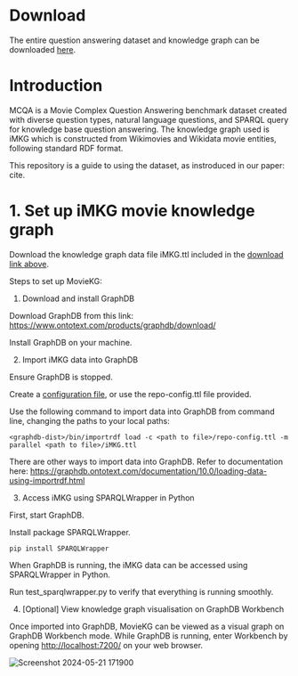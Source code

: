 # Download
The entire question answering dataset and knowledge graph can be downloaded [here](https://drive.google.com/drive/folders/1q9ww9iSM52V5kGaFXw3q8-6cjCDP7YMq?usp=sharing).

# Introduction
MCQA is a Movie Complex Question Answering benchmark dataset created with diverse question types, natural language questions, and SPARQL query for knowledge base question answering. The knowledge graph used is iMKG which is constructed from Wikimovies and Wikidata movie entities, following standard RDF format.

This repository is a guide to using the dataset, as instroduced in our paper: cite.

# 1. Set up iMKG movie knowledge graph
Download the knowledge graph data file iMKG.ttl included in the [download link above](https://drive.google.com/drive/folders/1q9ww9iSM52V5kGaFXw3q8-6cjCDP7YMq?usp=sharing).

Steps to set up MovieKG:
1. Download and install GraphDB

Download GraphDB from this link: https://www.ontotext.com/products/graphdb/download/

Install GraphDB on your machine.

2. Import iMKG data into GraphDB

Ensure GraphDB is stopped.

Create a [configuration file](https://graphdb.ontotext.com/documentation/10.0/loading-data-using-importrdf.html#loading-data-using-importrdf-sample-configuration-template), or use the repo-config.ttl file provided.

Use the following command to import data into GraphDB from command line, changing the paths to your local paths:

```
<graphdb-dist>/bin/importrdf load -c <path to file>/repo-config.ttl -m parallel <path to file>/iMKG.ttl
```

There are other ways to import data into GraphDB. Refer to documentation here: https://graphdb.ontotext.com/documentation/10.0/loading-data-using-importrdf.html

3. Access iMKG using SPARQLWrapper in Python

First, start GraphDB.

Install package SPARQLWrapper.

```
pip install SPARQLWrapper
```


When GraphDB is running, the iMKG data can be accessed using SPARQLWrapper in Python. 

Run test_sparqlwrapper.py to verify that everything is running smoothly.

4. [Optional] View knowledge graph visualisation on GraphDB Workbench

Once imported into GraphDB, MovieKG can be viewed as a visual graph on GraphDB Workbench mode. While GraphDB is running, enter Workbench by opening <http://localhost:7200/> on your web browser.

![Screenshot 2024-05-21 171900](https://github.com/lilyhoanghg/MCQA/assets/30521679/8e869a8a-5686-4c54-a4f4-d864432d86ce)
